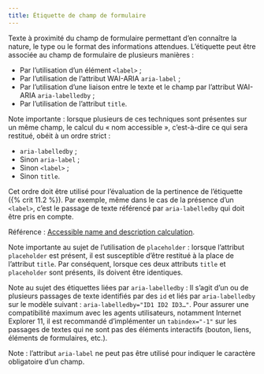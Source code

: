 ```yaml
---
title: Étiquette de champ de formulaire
---
```


Texte à proximité du champ de formulaire permettant d’en connaître la nature, le type ou le format des informations attendues. L’étiquette peut être associée au champ de formulaire de plusieurs manières :

- Par l’utilisation d’un élément `<label>` ;
- Par l’utilisation de l’attribut WAI-ARIA `aria-label` ;
- Par l’utilisation d’une liaison entre le texte et le champ par l’attribut WAI-ARIA `aria-labelledby` ;
- Par l’utilisation de l’attribut `title`.

Note importante : lorsque plusieurs de ces techniques sont présentes sur un même champ, le calcul du « nom accessible », c’est-à-dire ce qui sera restitué, obéit à un ordre strict :

- `aria-labelledby` ;
- Sinon `aria-label` ;
- Sinon `<label>` ;
- Sinon `title`.

Cet ordre doit être utilisé pour l’évaluation de la pertinence de l’étiquette ({% crit 11.2 %}). Par exemple, même dans le cas de la présence d’un `<label>`, c’est le passage de texte référencé par `aria-labelledby` qui doit être pris en compte.

Référence : <span lang="en">[Accessible name and description calculation](https://www.w3.org/TR/html-aam-1.0/#accessible-name-and-description-computation)</span>.

Note importante au sujet de l’utilisation de `placeholder` : lorsque l’attribut `placeholder` est présent, il est susceptible d’être restitué à la place de l’attribut `title`. Par conséquent, lorsque ces deux attributs `title` et `placeholder` sont présents, ils doivent être identiques.

Note au sujet des étiquettes liées par `aria-labelledby` : Il s’agit d’un ou de plusieurs passages de texte identifiés par des `id` et liés par `aria-labelledby` sur le modèle suivant : `aria-labelledby="ID1 ID2 ID3…"`. 
Pour assurer une compatibilité maximum avec les agents utilisateurs, notamment Internet Explorer 11, il est recommandé d’implémenter un `tabindex="-1"` sur les passages de textes qui ne sont pas des éléments interactifs (bouton, liens, éléments de formulaires, etc.).

Note : l’attribut `aria-label` ne peut pas être utilisé pour indiquer le caractère obligatoire d’un champ.
